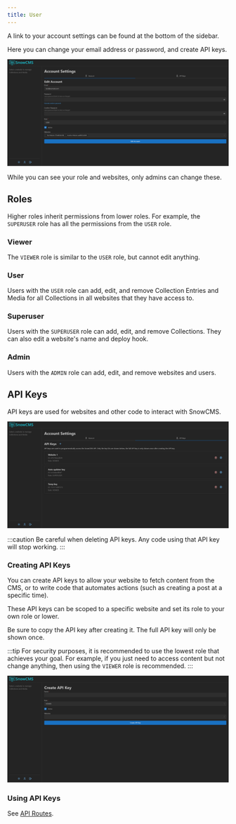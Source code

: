 ```yaml
---
title: User
---
```


A link to your account settings can be found at the bottom of the sidebar.

Here you can change your email address or password, and create API keys.

![User Settings](../../../assets/docs/user/user.png)

While you can see your role and websites, only admins can change these.

## Roles

Higher roles inherit permissions from lower roles. For example, the `SUPERUSER` role has all the permissions from the `USER` role.

### Viewer

The `VIEWER` role is similar to the `USER` role, but cannot edit anything.

### User

Users with the `USER` role can add, edit, and remove Collection Entries and Media for all Collections in all websites that they have access to.

### Superuser

Users with the `SUPERUSER` role can add, edit, and remove Collections. They can also edit a website's name and deploy hook.

### Admin

Users with the `ADMIN` role can add, edit, and remove websites and users.

## API Keys

API keys are used for websites and other code to interact with SnowCMS.

![API Keys](../../../assets/docs/user/api-key-list.png)

:::caution
Be careful when deleting API keys. Any code using that API key will stop working.
:::

### Creating API Keys

You can create API keys to allow your website to fetch content from the CMS, or to write code that automates actions (such as creating a post at a specific time).

These API keys can be scoped to a specific website and set its role to your own role or lower.

Be sure to copy the API key after creating it. The full API key will only be shown once.

:::tip
For security purposes, it is recommended to use the lowest role that achieves your goal. For example, if you just need to access content but not change anything, then using the `VIEWER` role is recommended.
:::

![Create API Key](../../../assets/docs/user/api-key-create.png)

### Using API Keys

See [API Routes](/user/api/).
